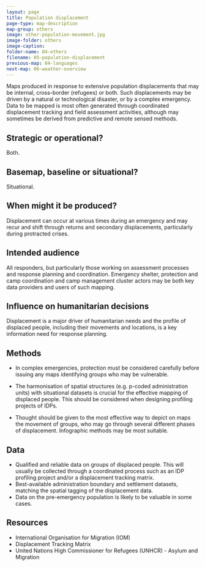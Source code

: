 ```yaml
---
layout: page
title: Population displacement
page-type: map-description
map-group: others
image: other-population-movement.jpg
image-folder: others
image-caption: 
folder-name: 04-others
filename: 05-population-displacement
previous-map: 04-languages
next-map: 06-weather-overview
---
```

Maps produced in response to extensive population displacements that may be internal, cross-border \(refugees\) or both. Such displacements may be driven by a natural or technological disaster, or by a complex emergency. Data to be mapped is most often generated through coordinated displacement tracking and field assessment activities, although may sometimes be derived from predictive and remote sensed methods.

## Strategic or operational?

Both.

## Basemap, baseline or situational?

Situational.

## When might it be produced?

Displacement can occur at various times during an emergency and may recur and shift through returns and secondary displacements, particularly during protracted crises.

## Intended audience

All responders, but particularly those working on assessment processes and response planning and coordination. Emergency shelter, protection and camp coordination and camp management cluster actors may be both key data providers and users of such mapping.

## Influence on humanitarian decisions

Displacement is a major driver of humanitarian needs and the profile of displaced people, including their movements and locations, is a key information need for response planning.

## Methods
* In complex emergencies, protection must be considered carefully before issuing any maps identifying groups who may be vulnerable.

* The harmonisation of spatial structures \(e.g. p-coded administration units\) with situational datasets is crucial for the effective mapping of displaced people. This should be considered when designing profiling projects of IDPs.
* Thought should be given to the most effective way to depict on maps the movement of groups, who may go through several different phases of displacement. Infographic methods may be most suitable.

## Data

* Qualified and reliable data on groups of displaced people. This will usually be collected through a coordinated process such as an IDP profiling project and/or a displacement tracking matrix.
* Best-available administration boundary and settlement datasets, matching the spatial tagging of the displacement data.
* Data on the pre-emergency population is likely to be valuable in some cases.

## Resources

* International Organisation for Migration \(IOM\)
* Displacement Tracking Matrix
* United Nations High Commissioner for Refugees \(UNHCR\) - Asylum and Migration

